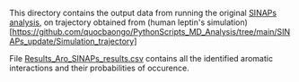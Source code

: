 This directory contains the output data from running the original [SINAPs analysis](https://github.com/ParImmune/SINAPs), on trajectory obtained from (human leptin's simulation)[https://github.com/quocbaongo/PythonScripts_MD_Analysis/tree/main/SINAPs_update/Simulation_trajectory] 

File [Results_Aro_SINAPs_results.csv](https://github.com/quocbaongo/PythonScripts_MD_Analysis/blob/main/SINAPs_update/Validation/Original_SINAPs_results/Results_Aro_SINAPs_results.csv) contains all the identified aromatic interactions and their probabilities of occurence.
